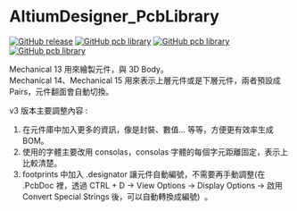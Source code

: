 AltiumDesigner_PcbLibrary
=========================
[![GitHub release](https://img.shields.io/github/release/KitSprout/AltiumDesigner_PcbLibrary.svg)](https://github.com/KitSprout/AltiumDesigner_PcbLibrary/releases)
[![GitHub pcb library](https://img.shields.io/badge/pcb%20library-%20v2.18-yellow.svg)](https://github.com/KitSprout/AltiumDesigner_PcbLibrary/releases/tag/v2.18)
[![GitHub pcb library](https://img.shields.io/badge/pcb%20library-%20v1.9-yellow.svg)](https://github.com/KitSprout/AltiumDesigner_PcbLibrary/releases/tag/v1.9)
[![GitHub pcb library](https://img.shields.io/badge/pcb%20library-%20v0.12-yellow.svg)](https://github.com/KitSprout/AltiumDesigner_PcbLibrary/releases/tag/v0.12)
  

Mechanical 13 用來繪製元件，與 3D Body。  
Mechanical 14、Mechanical 15 用來表示上層元件或是下層元件，兩者預設成 Pairs，元件翻面會自動切換。  

v3 版本主要調整內容 :  
1. 在元件庫中加入更多的資訊，像是封裝、數值... 等等，方便更有效率生成 BOM。  
2. 使用的字體主要改用 consolas，consolas 字體的每個字元距離固定，表示上比較清楚。  
3. footprints 中加入 .designator 讓元件自動編號，不需要再手動調整(在 .PcbDoc 裡，透過 CTRL + D -> View Options -> Display Options -> 啟用 Convert Special Strings 後，可以自動轉換成編號)  。
